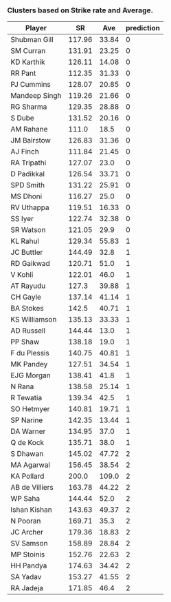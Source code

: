 ### Clusters based on Strike rate and Average.

|        Player|    SR|  Ave|prediction|
|--------------|------|-----|----------|
|  Shubman Gill|117.96|33.84|         0|
|     SM Curran|131.91|23.25|         0|
|    KD Karthik|126.11|14.08|         0|
|       RR Pant|112.35|31.33|         0|
|    PJ Cummins|128.07|20.85|         0|
| Mandeep Singh|119.26|21.66|         0|
|     RG Sharma|129.35|28.88|         0|
|        S Dube|131.52|20.16|         0|
|     AM Rahane| 111.0| 18.5|         0|
|   JM Bairstow|126.83|31.36|         0|
|      AJ Finch|111.84|21.45|         0|
|   RA Tripathi|127.07| 23.0|         0|
|    D Padikkal|126.54|33.71|         0|
|     SPD Smith|131.22|25.91|         0|
|      MS Dhoni|116.27| 25.0|         0|
|    RV Uthappa|119.51|16.33|         0|
|       SS Iyer|122.74|32.38|         0|
|     SR Watson|121.05| 29.9|         0|
|      KL Rahul|129.34|55.83|         1|
|    JC Buttler|144.49| 32.8|         1|
|    RD Gaikwad|120.71| 51.0|         1|
|       V Kohli|122.01| 46.0|         1|
|     AT Rayudu| 127.3|39.88|         1|
|      CH Gayle|137.14|41.14|         1|
|     BA Stokes| 142.5|40.71|         1|
| KS Williamson|135.13|33.33|         1|
|    AD Russell|144.44| 13.0|         1|
|       PP Shaw|138.18| 19.0|         1|
|  F du Plessis|140.75|40.81|         1|
|     MK Pandey|127.51|34.54|         1|
|    EJG Morgan|138.41| 41.8|         1|
|        N Rana|138.58|25.14|         1|
|     R Tewatia|139.34| 42.5|         1|
|    SO Hetmyer|140.81|19.71|         1|
|     SP Narine|142.35|13.44|         1|
|     DA Warner|134.95| 37.0|         1|
|     Q de Kock|135.71| 38.0|         1|
|      S Dhawan|145.02|47.72|         2|
|    MA Agarwal|156.45|38.54|         2|
|    KA Pollard| 200.0|109.0|         2|
|AB de Villiers|163.78|44.22|         2|
|       WP Saha|144.44| 52.0|         2|
|  Ishan Kishan|143.63|49.37|         2|
|      N Pooran|169.71| 35.3|         2|
|     JC Archer|179.36|18.83|         2|
|     SV Samson|158.89|28.84|         2|
|    MP Stoinis|152.76|22.63|         2|
|     HH Pandya|174.63|34.42|         2|
|      SA Yadav|153.27|41.55|         2|
|     RA Jadeja|171.85| 46.4|         2|
